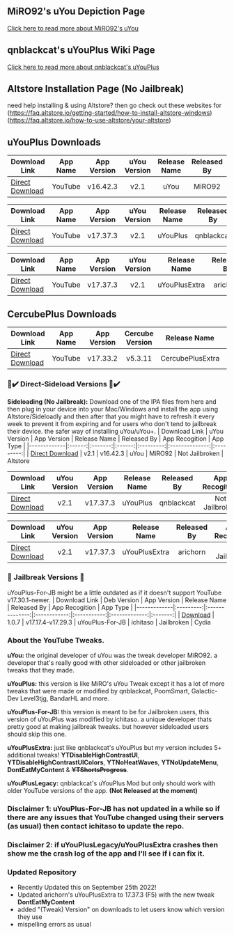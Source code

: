 ## MiRO92's uYou Depiction Page
[Click here to read more about MiRO92's uYou](https://miro92.com/repo/depictions/?p=com.miro.uyou)
## qnblackcat's uYouPlus Wiki Page
[Click here to read more about qnblackcat's uYouPlus](https://github.com/qnblackcat/uYouPlus/wiki)

## Altstore Installation Page (No Jailbreak)
need help installing & using Altstore? then go check out these websites for 
(https://faq.altstore.io/getting-started/how-to-install-altstore-windows)
(https://faq.altstore.io/how-to-use-altstore/your-altstore)

## uYouPlus Downloads
   | Download Link | App Name | App Version | uYou Version | Release Name | Released By | File Type |
   |-------------|:------:|:-------:|:------:|:---------:|:---------:|:---------:|
   | [Direct Download](https://miro92.com/repo/depictions/com.miro.uyou/iPA/YouTube_16.42.3_uYou_2.1.ipa) | YouTube | v16.42.3 | v2.1 | uYou | MiRO92 | IPA |
   
   | Download Link | App Name | App Version | uYou Version | Release Name | Released By | File Type |
   |-------------|:------:|:-------:|:------:|:---------:|:---------:|:---------:|
   | [Direct Download](https://github.com/qnblackcat/uYouPlus/releases/download/v17.37.3-2.1/uYouPlus_17.37.3_2.1.ipa) | YouTube | v17.37.3 | v2.1 | uYouPlus | qnblackcat | IPA |
 
   | Download Link | App Name | App Version | uYou Version | Release Name | Released By | File Type |
   |-------------|:------:|:-------:|:------:|:---------:|:---------:|:---------:|
   | [Direct Download](https://github.com/arichorn/uYouPlusExtra/releases/download/v17.37.3-2.1-(210)/uYouPlusExtra_17.37.3_2.1_F5.ipa) | YouTube | v17.37.3 | v2.1 | uYouPlusExtra | arichorn | IPA |

## CercubePlus Downloads
   | Download Link | App Name | App Version | Cercube Version | Release Name | Released By | File Type |
   |-------------|:------:|:-------:|:------:|:---------:|:---------:|:---------:|
   | [Direct Download](https://github.com/arichorn/CercubePlusExtra/releases/download/v17.33.2-5.3.11-(14)/CercubePlus_17.33.2_5.3.11.ipa) | YouTube | v17.33.2 | v5.3.11 | CercubePlusExtra | arichorn | IPA |

### 📲✔️ Direct-Sideload Versions 📲✔️
**Sideloading (No Jailbreak):** Download one of the IPA files from here and then plug in your device into your Mac/Windows and install the app using Altstore/Sideloadly and then after that you might have to refresh it every week to prevent it from expiring and for users who don't tend to jailbreak their device. the safer way of installing uYou/uYou+.
   | Download Link | uYou Version | App Version | Release Name | Released By | App Recogition | App Type |
   |-------------|:------:|:-------:|:------:|:---------:|:--------------:|:---------:|
   | [Direct Download](https://tinyurl.com/2spf7u53) | v2.1 | v16.42.3 | uYou | MiRO92 | Not Jailbroken | Altstore

   | Download Link | uYou Version | App Version | Release Name | Released By | App Recogition | App Type |
   |-------------|:------:|:-------:|:------:|:---------:|:--------------:|:---------:|
   | [Direct Download](https://tinyurl.com/sy5kt5vf) | v2.1 | v17.37.3 | uYouPlus | qnblackcat | Not Jailbroken | Altstore

   | Download Link | uYou Version | App Version | Release Name | Released By | App Recogition | App Type |
   |-------------|:------:|:-------:|:------:|:---------:|:--------------:|:---------:|
   | [Direct Download](https://tinyurl.com/mw9yj4ph) | v2.1 | v17.37.3 | uYouPlusExtra | arichorn | Not Jailbroken | Altstore

### 🚫 Jailbreak Versions 🚫
uYouPlus-For-JB might be a little outdated as if it doesn't support YouTube v17.30.1-newer.
   | Download Link | Deb Version | App Version | Release Name | Released By | App Recogition | App Type |
   |-------------|:---------:|:--------------:|:------------:|:-----------:|:-------------:|:-------:|
   | [Download](https://www.ios-repo-updates.com/repository/ichitaso-repository/package/com.ichitaso.uyouplus) | 1.0.7 | v17.17.4-v17.29.3 | uYouPlus-For-JB | ichitaso | Jailbroken | Cydia

### About the YouTube Tweaks.
**uYou:** the original developer of uYou was the tweak developer MiRO92. a developer that's really good with other sideloaded or other jailbroken tweaks that they made.

**uYouPlus:** this version is like MiRO's uYou Tweak except it has a lot of more tweaks that were made or modified by qnblackcat, PoomSmart, Galactic-Dev Level3tjg, BandarHL and more.

**uYouPlus-For-JB:** this version is meant to be for Jailbroken users, this version of uYouPlus was modified by ichitaso. a unique developer thats pretty good at making jailbreak tweaks. but however sideloaded users should skip this one.

**uYouPlusExtra:** just like qnblackcat's uYouPlus but my version includes 5+ additional tweaks! **YTDisableHighContrastUI**, **YTDisableHighContrastUIColors**, **YTNoHeatWaves**, **YTNoUpdateMenu**, **DontEatMyContent** & **~~YTShortsProgress~~**.

**uYouPlusLegacy:** qnblackcat's uYouPlus Mod but only should work with older YouTube versions of the app. **(Not Released at the moment)**

### Disclaimer 1: uYouPlus-For-JB has not updated in a while so if there are any issues that YouTube changed using their servers (as usual) then contact ichitaso to update the repo.

### Disclaimer 2: if uYouPlusLegacy/uYouPlusExtra crashes then show me the crash log of the app and I'll see if i can fix it.

### Updated Repository
- Recently Updated this on September 25th 2022!
- Updated arichorn's uYouPlusExtra to 17.37.3 (F5) with the new tweak **DontEatMyContent**
- added "(Tweak) Version" on downloads to let users know which version they use
- mispelling errors as usual
